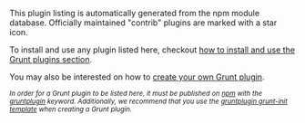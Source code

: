 This plugin listing is automatically generated from the npm module database.
Officially maintained "contrib" plugins are marked with a star
<span class='icon-star'></span> icon.

To install and use any plugin listed here, checkout [how to install and use the Grunt plugins section](http://gruntjs.com/getting-started#installing-grunt-and-gruntplugins).

You may also be interested on how to [create your own Grunt plugin](http://gruntjs.com/creating-plugins).

<small><i>
In order for a Grunt plugin to be listed here, it must be published on
<a href="https://www.npmjs.org/">npm</a> with the
<a href="https://www.npmjs.org/browse/keyword/gruntplugin">gruntplugin</a> keyword.
Additionally, we recommend that you use the
<a href="https://github.com/gruntjs/grunt-init-gruntplugin">gruntplugin grunt-init template</a>
when creating a Grunt plugin.</small></i>
